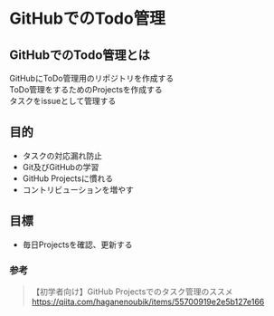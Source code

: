 # GitHubでのTodo管理
## GitHubでのTodo管理とは
GitHubにToDo管理用のリポジトリを作成する  
ToDo管理をするためのProjectsを作成する  
タスクをissueとして管理する  

## 目的
* タスクの対応漏れ防止
* Git及びGitHubの学習
* GitHub Projectsに慣れる
* コントリビューションを増やす

## 目標
* 毎日Projectsを確認、更新する

### 参考
>【初学者向け】GitHub Projectsでのタスク管理のススメ
> https://qiita.com/haganenoubik/items/55700919e2e5b127e166  
